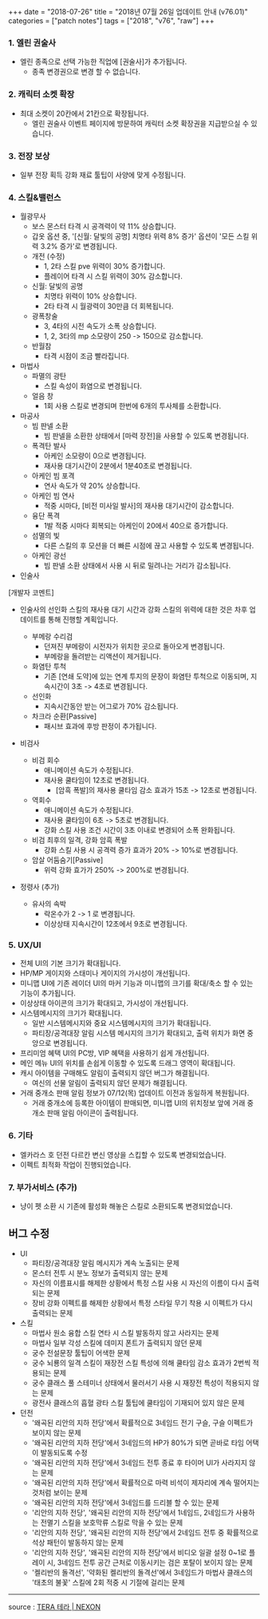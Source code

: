 +++
date = "2018-07-26"
title = "2018년 07월 26일 업데이트 안내 (v76.01)"
categories = ["patch notes"]
tags = ["2018", "v76", "raw"]
+++

### 1. 엘린 권술사
- 엘린 종족으로 선택 가능한 직업에 [권술사]가 추가됩니다.
  - 종족 변경권으로 변경 할 수 없습니다.

### 2. 캐릭터 소켓 확장
- 최대 소켓이 20칸에서 21칸으로 확장됩니다.
  - 엘린 권술사 이벤트 페이지에 방문하여 캐릭터 소켓 확장권을 지급받으실 수 있습니다.

### 3. 전장 보상
- 일부 전장 획득 강화 재료 툴팁이 사양에 맞게 수정됩니다.

### 4. 스킬&밸런스
- 월광무사
  - 보스 몬스터 타격 시 공격력이 약 11% 상승합니다.
  - 갑옷 옵션 중, '[신월: 달빛의 공명] 치명타 위력 8% 증가' 옵션이 '모든 스킬 위력 3.2% 증가'로 변경됩니다.
  - 개전 (수정)
    - 1, 2타 스킬 pve 위력이 30% 증가합니다.
    - 플레이어 타격 시 스킬 위력이 30% 감소합니다.
  - 신월: 달빛의 공명
    - 치명타 위력이 10% 상승합니다.
    - 2타 타격 시 월광력이 30만큼 더 회복됩니다.
  - 광폭창술
    - 3, 4타의 시전 속도가 소폭 상승합니다.
    - 1, 2, 3타의 mp 소모량이 250 -> 150으로 감소합니다.
  - 반월참
    - 타격 시점이 조금 빨라집니다.
- 마법사
  - 파멸의 광탄
    - 스킬 속성이 화염으로 변경됩니다.
  - 얼음 창
    - 1회 사용 스킬로 변경되며 한번에 6개의 투사체를 소환합니다.
- 마공사
  - 빔 판넬 소환
    - 빔 판넬을 소환한 상태에서 [마력 장전]을 사용할 수 있도록 변경됩니다.
  - 폭격탄 발사
    - 아케인 소모량이 0으로 변경됩니다.
    - 재사용 대기시간이 2분에서 1분40초로 변경됩니다.
  - 아케인 빔 포격
    - 연사 속도가 약 20% 상승합니다.
  - 아케인 빔 연사
    - 적중 시마다, [비전 미사일 발사]의 재사용 대기시간이 감소합니다.
  - 융단 폭격
    - 1발 적중 시마다 회복되는 아케인이 20에서 40으로 증가합니다.
  - 섬멸의 빛
    - 다른 스킬의 후 모션을 더 빠른 시점에 끊고 사용할 수 있도록 변경됩니다.
  - 아케인 광선
    - 빔 판넬 소환 상태에서 사용 시 뒤로 밀려나는 거리가 감소됩니다.
- 인술사

[개발자 코멘트]
- 인술사의 선인화 스킬의 재사용 대기 시간과 강화 스킬의 위력에 대한 것은 차후 업데이트를 통해 진행할 계획입니다.

  - 부메랑 수리검
    - 던져진 부메랑이 시전자가 위치한 곳으로 돌아오게 변경됩니다.
    - 부메랑을 돌려받는 리액션이 제거됩니다.
  - 화염탄 투척
    - 기존 [연쇄 도약]에 있는 연계 투지의 문장이 화염탄 투척으로 이동되며, 지속시간이 3초 -> 4초로 변경됩니다.
  - 선인화
    - 지속시간동안 받는 어그로가 70% 감소됩니다.
  - 차크라 순환[Passive]
    - 패시브 효과에 후방 판정이 추가됩니다.
- 비검사
  - 비검 회수
    - 애니메이션 속도가 수정됩니다.
    - 재사용 쿨타임이 12초로 변경됩니다.
      - [암흑 폭발]의 재사용 쿨타임 감소 효과가 15초 -> 12초로 변경됩니다.
  - 역회수
    - 애니메이션 속도가 수정됩니다.
    - 재사용 쿨타임이 6초 -> 5초로 변경됩니다.
    - 강화 스킬 사용 조건 시간이 3초 이내로 변경되어 소폭 완화됩니다.
  - 비검 최후의 일격, 강화 암흑 폭발
    - 강화 스킬 사용 시 공격력 증가 효과가 20% -> 10%로 변경됩니다.
  - 암살 어둠숨기[Passive]
    - 위력 강화 효가가 250% -> 200%로 변경됩니다.
- 정령사 (추가)
  - 유사의 속박
    - 락온수가 2 -> 1 로 변경됩니다.
    - 이상상태 지속시간이 12초에서 9초로 변경됩니다.

### 5. UX/UI
- 전체 UI의 기본 크기가 확대됩니다.
- HP/MP 게이지와 스태미나 게이지의 가시성이 개선됩니다.
- 미니맵 UI에 기존 레이더 UI의 마커 기능과 미니맵의 크기를 확대/축소 할 수 있는 기능이 추가됩니다.
- 이상상태 아이콘의 크기가 확대되고, 가시성이 개선됩니다.
- 시스템메시지의 크기가 확대됩니다.
  - 일반 시스템메시지와 중요 시스템메시지의 크기가 확대됩니다.
  - 파티장/공격대장 알림 시스템 메시지의 크기가 확대되고, 출력 위치가 화면 중앙으로 변경됩니다.
- 프리미엄 혜택 UI의 PC방, VIP 혜택을 사용하기 쉽게 개선됩니다.
- 메인 메뉴 UI의 위치를 손쉽게 이동할 수 있도록 드래그 영역이 확대됩니다.
- 캐시 아이템을 구매해도 알림이 출력되지 않던 버그가 해결됩니다.
  - 여신의 선물 알림이 출력되지 않던 문제가 해결됩니다.
- 거래 중개소 판매 알림 정보가 07/12(목) 업데이트 이전과 동일하게 복원됩니다.
  - 거래 중개소에 등록한 아이템이 판매되면, 미니맵 UI의 위치정보 앞에 거래 중개소 판매 알림 아이콘이 출력됩니다.

### 6. 기타
- 엘카라스 호 던전 다르칸 변신 영상을 스킵할 수 있도록 변경되었습니다.
- 이펙트 최적화 작업이 진행되었습니다. 

### 7. 부가서비스 (추가)
- 냥이 펫 소환 시 기존에 활성화 해놓은 스킬로 소환되도록 변경되었습니다.

## 버그 수정

- UI
  - 파티장/공격대장 알림 메시지가 계속 노출되는 문제
  - 몬스터 전투 시 분노 정보가 출력되지 않는 문제
  - 자신의 이름표시를 해제한 상황에서 특정 스킬 사용 시 자신의 이름이 다시 출력되는 문제
  - 장비 강화 이펙트를 해제한 상황에서 특정 스타일 무기 착용 시 이펙트가 다시 출력되는 문제
- 스킬
  - 마법사 원소 융합 스킬 연타 시 스킬 발동하지 않고 사라지는 문제
  - 마법사 일부 각성 스킬에 데미지 폰트가 출력되지 않던 문제
  - 궁수 전설문장 툴팁이 어색한 문제
  - 궁수 뇌룡의 일격 스킬이 재장전 스킬 특성에 의해 쿨타임 감소 효과가 2번씩 적용되는 문제
  - 궁수 클래스 풀 스테미너 상태에서 물러서기 사용 시 재장전 특성이 적용되지 않는 문제
  - 광전사 클래스의 흡혈 광타 스킬 툴팁에 쿨타임이 기재되어 있지 않은 문제
- 던전
  - '왜곡된 리안의 지하 전당'에서 확률적으로 3네임드 전기 구슬, 구슬 이펙트가 보이지 않는 문제
  - '왜곡된 리안의 지하 전당'에서 3네임드의 HP가 80%가 되면 곧바로 타임 어택이 발동되도록 수정
  - '왜곡된 리안의 지하 전당'에서 3네임드 전투 종료 후 타이머 UI가 사라지지 않는 문제
  - '왜곡된 리안의 지하 전당'에서 확률적으로 마력 비석이 제자리에 계속 떨어지는 것처럼 보이는 문제
  - '왜곡된 리안의 지하 전당'에서 3네임드를 드리블 할 수 있는 문제
  - '리안의 지하 전당', '왜곡된 리안의 지하 전당'에서 1네임드, 2네임드가 사용하는 전멸기 스킬을 보호막류 스킬로 막을 수 있는 문제
  - '리안의 지하 전당', '왜곡된 리안의 지하 전당'에서 2네임드 전투 중 확률적으로 석상 패턴이 발동하지 않는 문제
  - '리안의 지하 전당', '왜곡된 리안의 지하 전당'에서 비디오 일괄 설정 0~1로 플레이 시, 3네임드 전투 공간 근처로 이동시키는 검은 포탈이 보이지 않는 문제
  - '켈리반의 돌격선', '약화된 켈리반의 돌격선'에서 3네임드가 마법사 클래스의 '태초의 불꽃' 스킬에 2회 적중 시 기절에 걸리는 문제

----

source : [TERA 테라 | NEXON](http://tera.nexon.com/news/update/view.aspx?n4articlesn=349)
